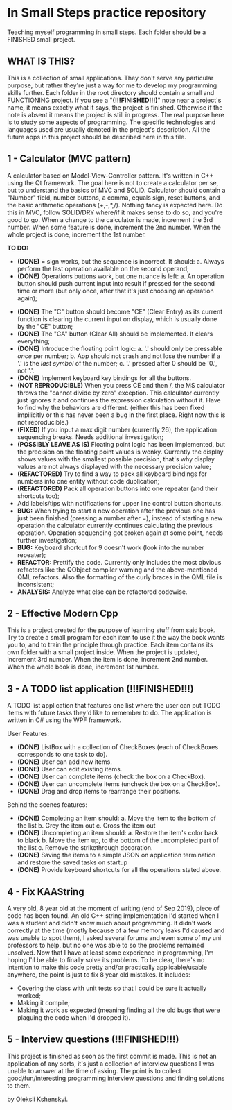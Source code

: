 # In Small Steps practice repository
Teaching myself programming in small steps. Each folder should be a FINISHED small project.

## WHAT IS THIS?
This is a collection of small applications. They don't serve any particular purpose, but rather they're just a way for me to develop my programming skills further.
Each folder in the root directory should contain a small and FUNCTIONING project.
If you see a "**(!!!FINISHED!!!)**" note near a project's name, it means exactly what it says, the project is finished. Otherwise if the note is absent it means the project is still in progress.
The real purpose here is to study some aspects of programming. The specific technologies and languages used are usually denoted in the project's description.
All the future apps in this project should be described here in this file.

## 1 - Calculator (MVC pattern)
A calculator based on Model-View-Controller pattern. It's written in C++ using the Qt framework.
The goal here is not to create a calculator per se, but to understand the basics of MVC and SOLID.
Calculator should contain a "Number" field, number buttons, a comma, equals sign, reset buttons, and the basic arithmetic operations (+,-,*,/).
Nothing fancy is expected here. Do this in MVC, follow SOLID/DRY where/if it makes sense to do so, and you're good to go.
When a change to the calculator is made, increment the 3rd number. When some feature is done, increment the 2nd number. When the whole project is done,
increment the 1st number.

**TO DO:**
  + **(DONE)** = sign works, but the sequence is incorrect. It should:
    a. Always perform the last operation available on the second operand;
  + **(DONE)** Operations buttons work, but one nuance is left:
    a. An operation button should push current input into result if pressed for the second time or more (but only once, after that it's just choosing an operation again);
  - **(DONE)** The "C" button should become "CE" (Clear Entry) as its current function is clearing the current input on display, which is usually done by the "CE" button;
  - **(DONE)** The "CA" button (Clear All) should be implemented. It clears everything;
  - **(DONE)** Introduce the floating point logic:
    a. '.' should only be pressable *once* per number;
    b. App should not crash and not lose the number if a '.' is the *last symbol* of the number;
    c. '.' pressed after 0 should be '0.', not '.'.
  - **(DONE)** Implement keyboard key bindings for all the buttons.
  - **(NOT REPRODUCIBLE)** When you press CE and then /, the MS calculator throws the "cannot divide by zero" exception. This calculator currently just ignores it and continues the expression calculation without it. Have to find why the behaviors are different. (either this has been fixed impilicitly or this has never been a bug in the first place. Right now this is not reproducible.)
  - **(FIXED)** If you input a max digit number (currently 26), the application sequencing breaks. Needs additional investigation;
  - **(POSSIBLY LEAVE AS IS)** Floating point logic has been implemented, but the precision on the floating point values is wonky. Currently the display shows values with the smallest possible precision, that's why display values are not always displayed with the necessary precision value;
  - **(REFACTORED)** Try to find a way to pack all keyboard bindings for numbers into one entity without code duplication;
  - **(REFACTORED)** Pack all operation buttons into one repeater (and their shortcuts too);
  - Add labels/tips with notifications for upper line control button shortcuts.
  - **BUG:** When trying to start a new operation after the previous one has just been finished (pressing a number after =), instead of starting a new operation the calculator currently continues calculating the previous operation. Operation sequencing got broken again at some point, needs further investigation;
  - **BUG:** Keyboard shortcut for 9 doesn't work (look into the number repeater);
  - **REFACTOR:** Prettify the code. Currently only includes the most obvious refactors like the QObject compiler warning and the above-mentioned QML refactors. Also the formatting of the curly braces in the QML file is inconsistent;
  - **ANALYSIS:** Analyze what else can be refactored codewise.

## 2 - Effective Modern Cpp
This is a project created for the purpose of learning stuff from said book. Try to create a small program for each item to use it the way the book
wants you to, and to train the principle through practice.
Each item contains its own folder with a small project inside. When the project is updated, increment 3rd number. When the item is done, increment 
2nd number. When the whole book is done, increment 1st number.

## 3 - A TODO list application (!!!FINISHED!!!)
A TODO list application that features one list where the user can put TODO items with future tasks they'd like to remember to do.
The application is written in C# using the WPF framework. 

User Features:
+ **(DONE)** ListBox with a collection of CheckBoxes (each of CheckBoxes corresponds to one task to do).
+ **(DONE)** User can add new items.
+ **(DONE)** User can edit existing items.
+ **(DONE)** User can complete items (check the box on a CheckBox).
+ **(DONE)** User can uncomplete items (uncheck the box on a CheckBox).
+ **(DONE)** Drag and drop items to rearrange their positions.

Behind the scenes features:
+ **(DONE)** Completing an item should:
  a. Move the item to the bottom of the list
  b. Grey the item out
  c. Cross the item out
+ **(DONE)** Uncompleting an item should:
  a. Restore the item's color back to black
  b. Move the item up, to the bottom of the uncompleted part of the list
  c. Remove the strikethrough decoration.
+ **(DONE)** Saving the items to a simple JSON on application termination and restore the saved tasks on startup
+ **(DONE)** Provide keyboard shortcuts for all the operations stated above.

## 4 - Fix KAAString
A very old, 8 year old at the moment of writing (end of Sep 2019), piece of code has been found. An old C++ string implementation I'd started when I was a student and didn't know much about programming. It didn't work correctly at the time (mostly because of a few memory leaks I'd caused and was unable to spot them), I asked several forums and even some of my uni professors to help, but no one was able to so the problems remained unsolved. Now that I have at least some experience in programming, I'm hoping I'll be able to finally solve its problems. To be clear, there's no intention to make this code pretty and/or practically applicable/usable anywhere, the point is just to fix 8 year old mistakes. It includes:
- Covering the class with unit tests so that I could be sure it actually worked;
- Making it compile;
- Making it work as expected (meaning finding all the old bugs that were plaguing the code when I'd dropped it).

## 5 - Interview questions (!!!FINISHED!!!)
This project is finished as soon as the first commit is made. This is not an application of any sorts, it's just a collection of interview questions I was unable to answer at the time of asking. The point is to collect good/fun/interesting programming interview questions and finding solutions to them.

by Oleksii <DarkSpectre> Kshenskyi.
